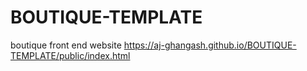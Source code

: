 # BOUTIQUE-TEMPLATE
boutique front end website
https://aj-ghangash.github.io/BOUTIQUE-TEMPLATE/public/index.html
